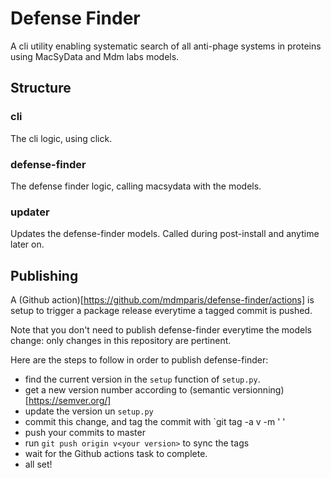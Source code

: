 # Defense Finder

A cli utility enabling systematic search of all anti-phage systems in proteins using MacSyData and Mdm labs models.

## Structure

### cli
The cli logic, using click.

### defense-finder
The defense finder logic, calling macsydata with the models.

### updater
Updates the defense-finder models. Called during post-install and anytime later on.

## Publishing

A (Github action)[https://github.com/mdmparis/defense-finder/actions] is setup to trigger a package release everytime a tagged commit is pushed.

Note that you don't need to publish defense-finder everytime the models change: only changes in this repository are pertinent.

Here are the steps to follow in order to publish defense-finder:
- find the current version in the `setup` function of `setup.py`.
- get a new version number according to (semantic versionning)[https://semver.org/]
- update the version un `setup.py`
- commit this change, and tag the commit with `git tag -a v<your version number> -m '<your version number> <an optional message>'
- push your commits to master
- run `git push origin v<your version>` to sync the tags
- wait for the Github actions task to complete.
- all set!
